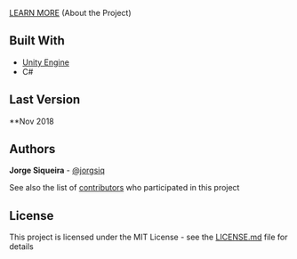 [LEARN MORE](https://jorgesiqueira.com/post/planetarium) (About the Project)

## Built With

* [Unity Engine](https://unity.com/) 
* C#

## Last Version

**Nov 2018

## Authors

**Jorge Siqueira** - [@jorgsiq](https://github.com/jorgsiq)

See also the list of [contributors](https://github.com/jorgsiq/planetarium/graphs/contributors) who participated in this project

## License

This project is licensed under the MIT License - see the [LICENSE.md](LICENSE.md) file for details

